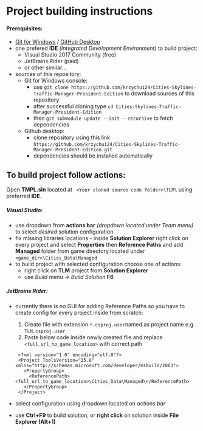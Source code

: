 

# Project building instructions


#### Prerequisites:
* [Git for Windows](https://gitforwindows.org/) / [GitHub Desktop](https://desktop.github.com/)
* one prefered __IDE__ _(Integrated Development Environment)_ to build project:
  * Visual Studio 2017 Community (free)
  * JetBrains Rider (paid)
  * or other similar...
* sources of this repository: 
  * Git for Windows console:
    * use ```git clone https://github.com/krzychu124/Cities-Skylines-Traffic-Manager-President-Edition``` to download sources of this repository
    * after successful cloning type ```cd Cities-Skylines-Traffic-Manager-President-Edition```
    * then ```git submodule update --init --recursive``` to fetch dependencies
  * Github desktop:
    * clone repository using this link ```https://github.com/krzychu124/Cities-Skylines-Traffic-Manager-President-Edition.git```
    * dependencies should be installed automatically
    
## To build project follow actions:


Open __TMPL.sln__ located at ``` <Your cloned source code folder>\TLM\``` using preferred __IDE__.

##### Visual Studio:

 * use dropdown from __actions bar__ _(dropdown located under Team menu)_ to select _desired_ solution configuration
 * fix missing libraries locations - inside __Solution Explorer__ right click on every project and select __Properties__
 then __Reference Paths__ and add __Managed__ folder from game directory located under ```<game_dir>\Cities_Data\Managed```
 * to build project with selected configuration choose one of actions:
   * right click on __TLM__ project from __Solution Explorer__
   * use _Build_ menu -> _Build Solution_ __F6__

##### JetBrains Rider:
 * currently there is no GUI for adding Reference Paths so you have to create config for every project inside from scratch: 
 
   1. Create file with extension ```*.csproj.user```named as project name e.g. ```TLM.csproj.user```
   2. Paste below code inside newly created file and replace ```<full_url_to_game_location>``` with correct path
   ```
    <?xml version="1.0" encoding="utf-8"?>
    <Project ToolsVersion="15.0" xmlns="http://schemas.microsoft.com/developer/msbuild/2003">
      <PropertyGroup>
        <ReferencePath><full_url_to_game_location>\Cities_Data\Managed\</ReferencePath>
      </PropertyGroup>
    </Project> 
   ```
 
 * select configuration using dropdown located on _actions bar_
 * use __Ctrl+F9__ to build solution, or __right click__ on solution inside __File Explorer (Alt+1)__
